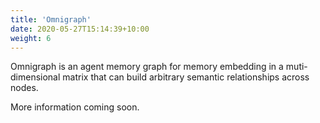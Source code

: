 ```yaml
---
title: 'Omnigraph'
date: 2020-05-27T15:14:39+10:00
weight: 6
---
```


Omnigraph is an agent memory graph for memory embedding in a muti-dimensional matrix that can build arbitrary semantic relationships across nodes. 

More information coming soon. 